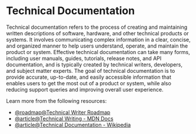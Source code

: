 # Technical Documentation

Technical documentation refers to the process of creating and maintaining written descriptions of software, hardware, and other technical products or systems. It involves communicating complex information in a clear, concise, and organized manner to help users understand, operate, and maintain the product or system. Effective technical documentation can take many forms, including user manuals, guides, tutorials, release notes, and API documentation, and is typically created by technical writers, developers, and subject matter experts. The goal of technical documentation is to provide accurate, up-to-date, and easily accessible information that enables users to get the most out of a product or system, while also reducing support queries and improving overall user experience.

Learn more from the following resources:

- [@roadmap@Technical Writer Roadmap](https://roadmap.sh/technical-writer)
- [@article@Technical Writing - MDN Docs](https://developer.mozilla.org/en-US/blog/technical-writing/)
- [@article@Technical Documentation - Wikipedia](https://en.wikipedia.org/wiki/Technical_documentation)
